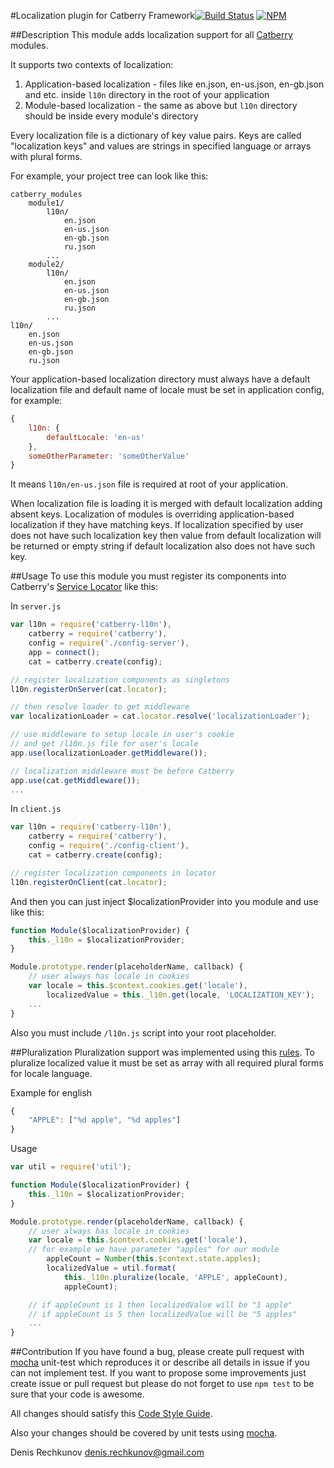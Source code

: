 #Localization plugin for Catberry Framework[![Build Status](https://travis-ci.org/catberry/catberry-l10n.png?branch=master)](https://travis-ci.org/catberry/catberry-l10n)
[![NPM](https://nodei.co/npm/catberry-l10n.png)](https://nodei.co/npm/catberry-l10n/)

##Description
This module adds localization support for all [Catberry](https://github.com/catberry/catberry) modules.

It supports two contexts of localization:
 1. Application-based localization - files like en.json, en-us.json, 
 en-gb.json and etc. inside `l10n` directory in the root of your application
 2. Module-based localization - the same as above but `l10n` directory should 
 be inside every module's directory

Every localization file is a dictionary of key value pairs. 
Keys are called "localization keys" and values are strings in specified 
language or arrays with plural forms.

For example, your project tree can look like this:

```
catberry_modules
	module1/
		l10n/
			en.json
			en-us.json
			en-gb.json
			ru.json
		...
	module2/
		l10n/
			en.json
			en-us.json
			en-gb.json
			ru.json
		...
l10n/
	en.json
	en-us.json
	en-gb.json
	ru.json
```

Your application-based localization directory must always have a default 
localization file and default name of locale must be set in application config, 
for example:

```javascript
{
	l10n: {
		defaultLocale: 'en-us'
	},
	someOtherParameter: 'someOtherValue'
}
```
It means `l10n/en-us.json` file is required at root of your application.

When localization file is loading it is merged with default localization adding 
absent keys. Localization of modules is overriding application-based 
localization if they have matching keys. If localization specified by user 
does not have such localization key then value from default localization will 
be returned or empty string if default localization also does not have such key.

##Usage
To use this module you must register its components into Catberry's 
[Service Locator](https://github.com/catberry/catberry-locator) like this:

In `server.js`

```javascript
var l10n = require('catberry-l10n'),
	catberry = require('catberry'),
	config = require('./config-server'),
	app = connect();
	cat = catberry.create(config);

// register localization components as singletons
l10n.registerOnServer(cat.locator);

// then resolve loader to get middleware
var localizationLoader = cat.locator.resolve('localizationLoader');

// use middleware to setup locale in user's cookie
// and get /l10n.js file for user's locale
app.use(localizationLoader.getMiddleware());

// localization middleware must be before Catberry
app.use(cat.getMiddleware());
...
```

In `client.js`

```javascript
var l10n = require('catberry-l10n'),
	catberry = require('catberry'),
	config = require('./config-client'),
	cat = catberry.create(config);

// register localization components in locator
l10n.registerOnClient(cat.locator);

```

And then you can just inject $localizationProvider into you module and use 
like this:

```javascript
function Module($localizationProvider) {
	this._l10n = $localizationProvider;
}

Module.prototype.render(placeholderName, callback) {
	// user always has locale in cookies
	var locale = this.$context.cookies.get('locale'),
		localizedValue = this._l10n.get(locale, 'LOCALIZATION_KEY');
	...
}
```

Also you must include `/l10n.js` script into your root placeholder.

##Pluralization
Pluralization support was implemented using this [rules](https://github.com/translate/l10n-guide/blob/master/docs/l10n/pluralforms.rst).
To pluralize localized value it must be set as array with all required plural 
forms for locale language.

Example for english
```javascript
{
	"APPLE": ["%d apple", "%d apples"]
}
```

Usage
```javascript
var util = require('util');

function Module($localizationProvider) {
	this._l10n = $localizationProvider;
}

Module.prototype.render(placeholderName, callback) {
	// user always has locale in cookies
	var locale = this.$context.cookies.get('locale'),
	// for example we have parameter "apples" for our module
		appleCount = Number(this.$context.state.apples);
		localizedValue = util.format(
			this._l10n.pluralize(locale, 'APPLE', appleCount),
			appleCount);

	// if appleCount is 1 then localizedValue will be "1 apple"
	// if appleCount is 5 then localizedValue will be "5 apples"
	...
}
```

##Contribution
If you have found a bug, please create pull request with [mocha](https://www.npmjs.org/package/mocha) 
unit-test which reproduces it or describe all details in issue if you can not 
implement test. If you want to propose some improvements just create issue or 
pull request but please do not forget to use `npm test` to be sure that your 
code is awesome.

All changes should satisfy this [Code Style Guide](https://github.com/catberry/catberry/blob/master/docs/code-style-guide.md).

Also your changes should be covered by unit tests using [mocha](https://www.npmjs.org/package/mocha).

Denis Rechkunov <denis.rechkunov@gmail.com>